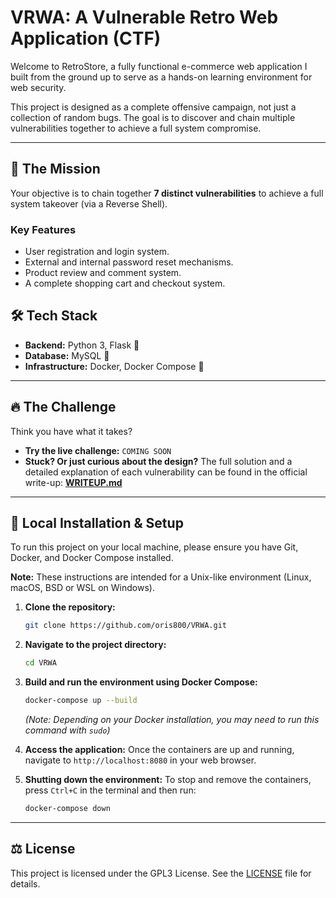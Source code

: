 # VRWA: A Vulnerable Retro Web Application (CTF)

Welcome to RetroStore, a fully functional e-commerce web application I built from the ground up to serve as a hands-on learning environment for web security.

This project is designed as a complete offensive campaign, not just a collection of random bugs. The goal is to discover and chain multiple vulnerabilities together to achieve a full system compromise.

---

## 🎯 The Mission

Your objective is to chain together **7 distinct vulnerabilities** to achieve a full system takeover (via a Reverse Shell).

### Key Features
* User registration and login system.
* External and internal password reset mechanisms.
* Product review and comment system.
* A complete shopping cart and checkout system.


## 🛠️ Tech Stack

* **Backend:** Python 3, Flask 🐍
* **Database:** MySQL 🐘
* **Infrastructure:** Docker, Docker Compose 🐋

---

## 🔥 The Challenge

Think you have what it takes?

* **Try the live challenge:** `COMING SOON`
* **Stuck? Or just curious about the design?** The full solution and a detailed explanation of each vulnerability can be found in the official write-up:
    **[WRITEUP.md](WRITEUP.md)**

---

## 🚀 Local Installation & Setup

To run this project on your local machine, please ensure you have Git, Docker, and Docker Compose installed.

**Note:** These instructions are intended for a Unix-like environment (Linux, macOS, BSD or WSL on Windows).

1.  **Clone the repository:**
    ```bash
    git clone https://github.com/oris800/VRWA.git
    ```

2.  **Navigate to the project directory:**
    ```bash
    cd VRWA
    ```

3.  **Build and run the environment using Docker Compose:**
    ```bash
    docker-compose up --build
    ```
    *(Note: Depending on your Docker installation, you may need to run this command with `sudo`)*

4.  **Access the application:**
    Once the containers are up and running, navigate to `http://localhost:8080` in your web browser.

5.  **Shutting down the environment:**
    To stop and remove the containers, press `Ctrl+C` in the terminal and then run:
    ```bash
    docker-compose down
    ```

---

## ⚖️ License

This project is licensed under the GPL3 License. See the [LICENSE](LICENSE) file for details.
